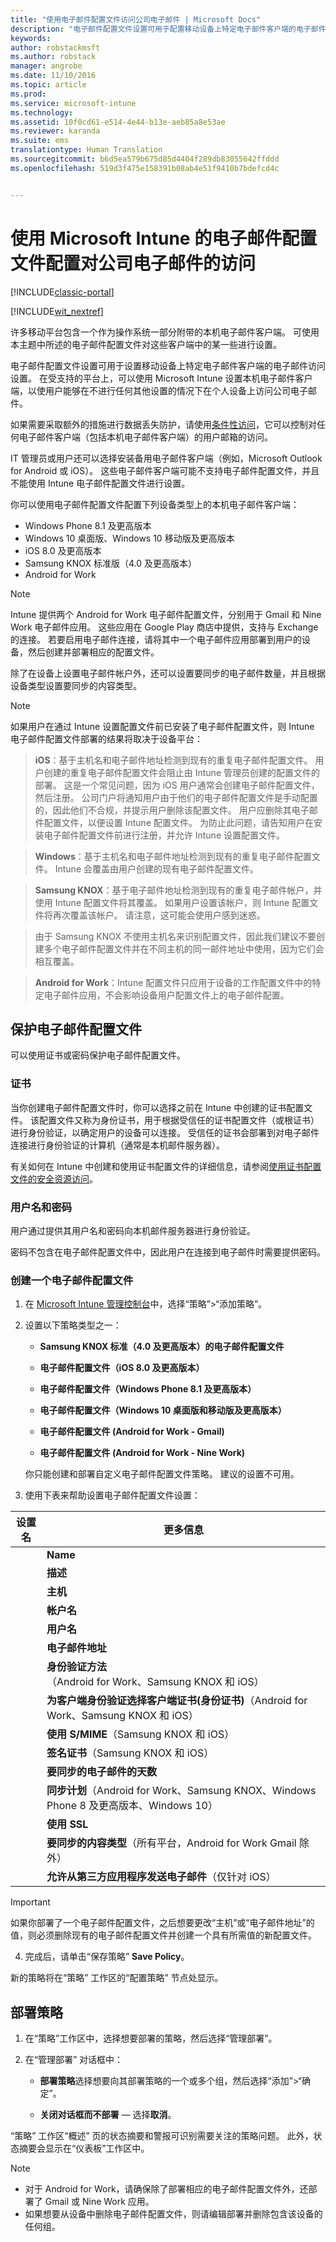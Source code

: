```yaml
---
title: "使用电子邮件配置文件访问公司电子邮件 | Microsoft Docs"
description: "电子邮件配置文件设置可用于配置移动设备上特定电子邮件客户端的电子邮件访问设置。"
keywords: 
author: robstackmsft
ms.author: robstack
manager: angrobe
ms.date: 11/10/2016
ms.topic: article
ms.prod: 
ms.service: microsoft-intune
ms.technology: 
ms.assetid: 10f0cd61-e514-4e44-b13e-aeb85a8e53ae
ms.reviewer: karanda
ms.suite: ems
translationtype: Human Translation
ms.sourcegitcommit: b6d5ea579b675d85d4404f289db83055642ffddd
ms.openlocfilehash: 519d3f475e158391b08ab4e51f9410b7bdefcd4c


---
```


# <a name="configure-access-to-corporate-email-using-email-profiles-with-microsoft-intune"></a>使用 Microsoft Intune 的电子邮件配置文件配置对公司电子邮件的访问

[!INCLUDE[classic-portal](../includes/classic-portal.md)]

[!INCLUDE[wit_nextref](../includes/afw_rollout_disclaimer.md)]

许多移动平台包含一个作为操作系统一部分附带的本机电子邮件客户端。 可使用本主题中所述的电子邮件配置文件对这些客户端中的某一些进行设置。

电子邮件配置文件设置可用于设置移动设备上特定电子邮件客户端的电子邮件访问设置。 在受支持的平台上，可以使用 Microsoft Intune 设置本机电子邮件客户端，以使用户能够在不进行任何其他设置的情况下在个人设备上访问公司电子邮件。

如果需要采取额外的措施进行数据丢失防护，请使用[条件性访问](restrict-access-to-email-and-o365-services-with-microsoft-intune.md)，它可以控制对任何电子邮件客户端（包括本机电子邮件客户端）的用户邮箱的访问。

IT 管理员或用户还可以选择安装备用电子邮件客户端（例如，Microsoft Outlook for Android 或 iOS）。 这些电子邮件客户端可能不支持电子邮件配置文件，并且不能使用 Intune 电子邮件配置文件进行设置。  

你可以使用电子邮件配置文件配置下列设备类型上的本机电子邮件客户端：
-   Windows Phone 8.1 及更高版本
-   Windows 10 桌面版、Windows 10 移动版及更高版本
-   iOS 8.0 及更高版本
-   Samsung KNOX 标准版（4.0 及更高版本）
-   Android for Work

>[!NOTE]
>Intune 提供两个 Android for Work 电子邮件配置文件，分别用于 Gmail 和 Nine Work 电子邮件应用。 这些应用在 Google Play 商店中提供，支持与 Exchange 的连接。 若要启用电子邮件连接，请将其中一个电子邮件应用部署到用户的设备，然后创建并部署相应的配置文件。

除了在设备上设置电子邮件帐户外，还可以设置要同步的电子邮件数量，并且根据设备类型设置要同步的内容类型。

>[!NOTE]
>
>如果用户在通过 Intune 设置配置文件前已安装了电子邮件配置文件，则 Intune 电子邮件配置文件部署的结果将取决于设备平台：

>**iOS**：基于主机名和电子邮件地址检测到现有的重复电子邮件配置文件。 用户创建的重复电子邮件配置文件会阻止由 Intune 管理员创建的配置文件的部署。 这是一个常见问题，因为 iOS 用户通常会创建电子邮件配置文件，然后注册。 公司门户将通知用户由于他们的电子邮件配置文件是手动配置的，因此他们不合规，并提示用户删除该配置文件。 用户应删除其电子邮件配置文件，以便设置 Intune 配置文件。 为防止此问题，请告知用户在安装电子邮件配置文件前进行注册，并允许 Intune 设置配置文件。

>**Windows**：基于主机名和电子邮件地址检测到现有的重复电子邮件配置文件。 Intune 会覆盖由用户创建的现有电子邮件配置文件。

>**Samsung KNOX**：基于电子邮件地址检测到现有的重复电子邮件帐户，并使用 Intune 配置文件将其覆盖。 如果用户设置该帐户，则 Intune 配置文件将再次覆盖该帐户。 请注意，这可能会使用户感到迷惑。

>由于 Samsung KNOX 不使用主机名来识别配置文件，因此我们建议不要创建多个电子邮件配置文件并在不同主机的同一邮件地址中使用，因为它们会相互覆盖。

>**Android for Work**：Intune 配置文件只应用于设备的工作配置文件中的特定电子邮件应用，不会影响设备用户配置文件上的电子邮件配置。


## <a name="secure-email-profiles"></a>保护电子邮件配置文件
可以使用证书或密码保护电子邮件配置文件。

### <a name="certificates"></a>证书
当你创建电子邮件配置文件时，你可以选择之前在 Intune 中创建的证书配置文件。 该配置文件又称为身份证书，用于根据受信任的证书配置文件（或根证书）进行身份验证，以确定用户的设备可以连接。 受信任的证书会部署到对电子邮件连接进行身份验证的计算机（通常是本机邮件服务器）。

有关如何在 Intune 中创建和使用证书配置文件的详细信息，请参阅[使用证书配置文件的安全资源访问](secure-resource-access-with-certificate-profiles.md)。

### <a name="user-name-and-password"></a>用户名和密码
用户通过提供其用户名和密码向本机邮件服务器进行身份验证。

密码不包含在电子邮件配置文件中，因此用户在连接到电子邮件时需要提供密码。

### <a name="create-an-email-profile"></a>创建一个电子邮件配置文件

1.  在 [Microsoft Intune 管理控制台](https://manage.microsoft.com)中，选择“策略”&gt;“添加策略”。

2.  设置以下策略类型之一：

    -   **Samsung KNOX 标准（4.0 及更高版本）的电子邮件配置文件**

    -   **电子邮件配置文件（iOS 8.0 及更高版本）**

    -   **电子邮件配置文件（Windows Phone 8.1 及更高版本）**

    -   **电子邮件配置文件（Windows 10 桌面版和移动版及更高版本）**

    -   **电子邮件配置文件 (Android for Work - Gmail)**

    -   **电子邮件配置文件 (Android for Work - Nine Work)**

    你只能创建和部署自定义电子邮件配置文件策略。 建议的设置不可用。

3.  使用下表来帮助设置电子邮件配置文件设置：

|设置名 | 更多信息|
| ----------- | --------------- |
    |**Name**|电子邮件配置文件的唯一名称。|
    |**描述**|可帮助你识别此配置文件的说明。|
    |**主机**|托管本机电子邮件服务的公司服务器的主机名。|
    |**帐户名**|电子邮件帐户的显示名称，因为它将在用户的设备上显示。|
    |**用户名**|这是 Active Directory (AD) 或 Azure AD 中的属性，将用于生成此电子邮件配置文件的用户名。 选择主 SMTP 地址，例如 *user1@contoso.com* 或用户主体名称（如 *user1* 或 *user1@contoso.com*）。|
    |**电子邮件地址**|每个设备上用户电子邮件地址的生成方式。 选择“主 SMTP 地址”以使用主 SMTP 地址登录到 Exchange，或使用“用户主体名称”以使用完整主体名称作为电子邮件地址。|
    |**身份验证方法**（Android for Work、Samsung KNOX 和 iOS）|选择“用户名和密码”或“证书”作为电子邮件配置文件所用的身份验证方法。|
    |**为客户端身份验证选择客户端证书(身份证书)**（Android for Work、Samsung KNOX 和 iOS）|请选择之前创建的、将用于对 Exchange 连接进行身份验证的客户端 SCEP 证书。 有关如何在 Intune 中使用证书配置文件的详细信息，请参阅[使用证书配置文件的安全资源访问](secure-resource-access-with-certificate-profiles.md)。 仅当身份验证方法为“证书”时才会显示此选项。|
    |**使用 S/MIME**（Samsung KNOX 和 iOS）|发送使用 S/MIME 加密的传出电子邮件。|
    |**签名证书**（Samsung KNOX 和 iOS）|选择将用于签署发送电子邮件的签名证书。 仅当你选择**使用 S/MIME**时才会显示此选项。|
    |**要同步的电子邮件的天数**|你想要同步的电子邮件的天数，或选择“无限制”以同步所有可用的电子邮件。|
    |**同步计划**（Android for Work、Samsung KNOX、Windows Phone 8 及更高版本、Windows 10）|选择设备同步 Exchange Server 的数据所依据的计划。 你还可以选择“在邮件到达时”（在邮件到达时同步数据），或选择“手动”（设备用户必须启动同步）。|
    |**使用 SSL**|发送电子邮件、接收电子邮件以及与 Exchange Server 通信时，请使用安全套接字层 (SSL) 通信。 对于运行 Samsung KNOX 4.0 或更高版本的设备，必须导出 Exchange Server 的 SSL 证书并将其部署为 Intune 中的 Android 可信证书配置文件。 如果此证书通过其他方式安装在 Exchange Server 上，则 Intune 不支持对其进行访问。|
    |**要同步的内容类型**（所有平台，Android for Work Gmail 除外）|请选择想要同步到设备的内容类型。|
    |**允许从第三方应用程序发送电子邮件**（仅针对 iOS）|允许用户选择此配置文件作为用于发送电子邮件的默认帐户，并允许第三方应用程序在本机电子邮件应用中打开电子邮件，例如，将文件附加到电子邮件。|

> [!IMPORTANT]
>
> 如果你部署了一个电子邮件配置文件，之后想要更改“主机”或“电子邮件地址”的值，则必须删除现有的电子邮件配置文件并创建一个具有所需值的新配置文件。

4.  完成后，请单击“保存策略” **Save Policy**。

新的策略将在“策略”  工作区的“配置策略”  节点处显示。

## <a name="deploy-the-policy"></a>部署策略

1.  在“策略”工作区中，选择想要部署的策略，然后选择“管理部署”。

2.  在“管理部署”  对话框中：

    -   **部署策略**选择想要向其部署策略的一个或多个组，然后选择“添加”&gt;“确定”。

    -   **关闭对话框而不部署** — 选择**取消**。

“策略”  工作区“概述”  页的状态摘要和警报可识别需要关注的策略问题。 此外，状态摘要会显示在“仪表板”工作区中。

> [!NOTE]
> - 对于 Android for Work，请确保除了部署相应的电子邮件配置文件外，还部署了 Gmail 或 Nine Work 应用。
> - 如果想要从设备中删除电子邮件配置文件，则请编辑部署并删除包含该设备的任何组。



<!--HONumber=Dec16_HO2-->


